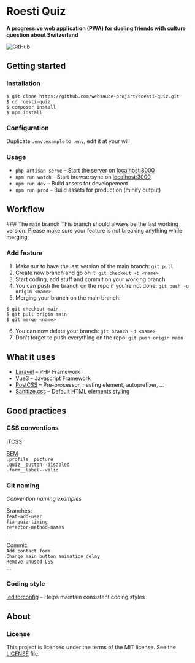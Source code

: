 # Roesti Quiz

**A progressive web application (PWA) for dueling friends with culture question about Switzerland**

![GitHub](https://img.shields.io/github/license/websauce-projart/roesti-quiz)

## Getting started

### Installation

```shell
$ git clone https://github.com/websauce-projart/roesti-quiz.git
$ cd roesti-quiz
$ composer install
$ npm install
```

### Configuration

Duplicate `.env.example` to `.env`, edit it at your will

### Usage

-  `php artisan serve` – Start the server on [localhost:8000](http://localhost:8000)
-  `npm run watch` – Start browsersync on [localhost:3000](http://localhost:8000)
-  `npm run dev` – Build assets for developement
-  `npm run prod` – Build assets for production (minify output)

## Workflow

### The `main` branch
This branch should always be the last working version. Please make sure your feature is not breaking anything while merging

### Add feature

1. Make sur to have the last version of the main branch: `git pull`
2. Create new branch and go on it: `git checkout -b <name>`
3. Start coding, add stuff and commit on your working branch
4. You can push the branch on the repo if you're not done: `git push -u origin <name>`
5. Merging your branch on the main branch:

```shell
$ git checkout main
$ git pull origin main
$ git merge <name>
```

6. You can now delete your branch: `git branch -d <name>`
7. Don't forget to push everything on the repo: `git push origin main`

## What it uses

-  [Laravel](https://laravel.com/) – PHP Framework
-  [Vue3](https://vuejs.org/) – Javascript Framework
-  [PostCSS](https://postcss.org/) – Pre-processor, nesting element, autoprefixer, ...
-  [Sanitize.css](https://github.com/csstools/sanitize.css) – Default HTML elements styling

## Good practices

### CSS conventions

[ITCSS](https://www.xfive.co/blog/itcss-scalable-maintainable-css-architecture/)

[BEM](http://getbem.com/introduction/)<br>
`.profile__picture`<br>
`.quiz__button--disabled`<br>
`.form__label--valid`

### Git naming

_Convention naming examples_

Branches:<br>
`feat-add-user`<br>
`fix-quiz-timing`<br>
`refactor-method-names`<br>
…

Commit:<br>
`Add contact form`<br>
`Change main button animation delay`<br>
`Remove unused CSS`<br>
…

### Coding style

[.editorconfig](https://editorconfig.org/) – Helps maintain consistent coding styles

## About

### License

This project is licensed under the terms of the MIT license. See the [LICENSE](LICENSE) file.
